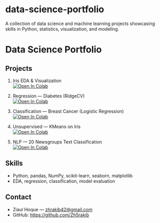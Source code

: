 # data-science-portfolio
A collection of data science and machine learning projects showcasing skills in Python, statistics, visualization, and modeling.
# Data Science Portfolio

## Projects

1) Iris EDA & Visualization  
[![Open In Colab](https://colab.research.google.com/assets/colab-badge.svg)](https://colab.research.google.com/github/Zh5rakib/data-science-portfolio/blob/main/01-iris-eda.ipynb)

2) Regression — Diabetes (RidgeCV)  
[![Open In Colab](https://colab.research.google.com/assets/colab-badge.svg)](https://colab.research.google.com/github/Zh5rakib/data-science-portfolio/blob/main/02-diabetes-regression.ipynb)
3) Classification — Breast Cancer (Logistic Regression)  
[![Open In Colab](https://colab.research.google.com/assets/colab-badge.svg)](https://colab.research.google.com/github/Zh5rakib/data-science-portfolio/blob/main/projects/03-breast-cancer-classification.ipynb)

4) Unsupervised — KMeans on Iris  
[![Open In Colab](https://colab.research.google.com/assets/colab-badge.svg)](https://colab.research.google.com/github/Zh5rakib/data-science-portfolio/blob/main/projects/04-iris-clustering.ipynb)
5) NLP — 20 Newsgroups Text Classification  
[![Open In Colab](https://colab.research.google.com/assets/colab-badge.svg)](https://colab.research.google.com/github/Zh5rakib/data-science-portfolio/blob/main/05-text-classification-20newsgroups.ipynb)

## Skills
- Python, pandas, NumPy, scikit-learn, seaborn, matplotlib
- EDA, regression, classification, model evaluation

## Contact
- Ziaul Hoque — zhrakib42@gmail.com
- GitHub: https://github.com/Zh5rakib
